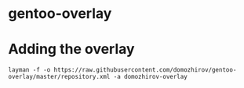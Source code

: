 # gentoo-overlay

# Adding the overlay

```
layman -f -o https://raw.githubusercontent.com/domozhirov/gentoo-overlay/master/repository.xml -a domozhirov-overlay
```
